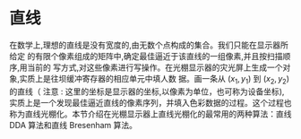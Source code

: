 # 直线

在数学上,理想的直线是没有宽度的,由无数个点构成的集合。我们只能在显示器所给定 的有限个像素组成的矩阵中,确定最佳逼近于该直线的一组像素,并且按扫描顺序,用当前的 写方式,对这些像素进行写操作。在光棚显示器的灾光屏上生成一个对象,实质上是往坝缓冲寄存器的相应单元中填人数 据。画一条从 $\left(x_{1}, y_{1}\right)$ 到 $\left(x_{2}, y_{2}\right)$ 的直线（ 注意 : 这里的坐标是显示器的坐标,以像素为单位，也可称为设备坐标),实质上是一个发现最佳逼近直线的像素序列，并填入色彩数据的过程。这个过程也称为直线光棚化。本节介绍在光棚显示器上直线光棚化的最常用的两种算法：直线 DDA 算法和直线 Bresenham 算法。

